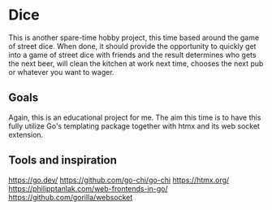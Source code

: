 # Dice

This is another spare-time hobby project, this time based around the game of street dice. 
When done, it should provide the opportunity to quickly get into a game of street dice with friends and the result determines who gets the next beer, will clean the kitchen at work next time, chooses the next pub or whatever you want to wager. 

## Goals
Again, this is an educational project for me. The aim this time is to have this fully utilize Go's templating package together with htmx and its web socket extension.

## Tools and inspiration
https://go.dev/
https://github.com/go-chi/go-chi
https://htmx.org/
https://philipptanlak.com/web-frontends-in-go/
https://github.com/gorilla/websocket
